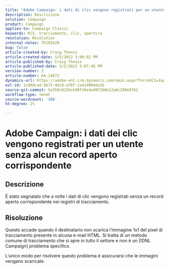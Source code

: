 ```yaml
---
title: "Adobe Campaign: i dati di clic vengono registrati per un utente senza alcun record aperto corrispondente"
description: Descrizione
solution: Campaign
product: Campaign
applies-to: Campaign Classic
keywords: KCS, tracciamento, clic, apertura
resolution: Resolution
internal-notes: TK192420
bug: false
article-created-by: Craig Thonis
article-created-date: 5/5/2022 3:00:02 PM
article-published-by: Craig Thonis
article-published-date: 5/5/2022 3:07:46 PM
version-number: 2
article-number: KA-14672
dynamics-url: https://adobe-ent.crm.dynamics.com/main.aspx?forceUCI=1&pagetype=entityrecord&etn=knowledgearticle&id=b4473908-84cc-ec11-a7b5-6045bd00d995
exl-id: 1cd0dcad-bb72-4dc0-a7bf-1a41409e0a1b
source-git-commit: 5a7b9c9156cb90f34e4e49f268e12a0c29b64762
workflow-type: tm+mt
source-wordcount: '106'
ht-degree: 2%

---
```


# Adobe Campaign: i dati dei clic vengono registrati per un utente senza alcun record aperto corrispondente

## Descrizione

È stato segnalato che a volte i dati di clic vengono registrati senza un record aperto corrispondente nei registri di tracciamento.

## Risoluzione


Questo accade quando il destinatario non scarica l’immagine 1x1 del pixel di tracciamento presente in alcuna e-mail HTML. Si tratta di un metodo comune di tracciamento che si apre in tutto il settore e non è un [!DNL Campaign] problema specifico.

L’unico modo per risolvere questo problema è assicurarsi che le immagini vengano scaricate.

